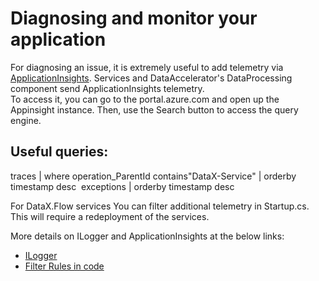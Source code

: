 # Diagnosing and monitor your application
For diagnosing an issue, it is extremely useful to add telemetry via [ApplicationInsights](https://docs.microsoft.com/en-us/azure/azure-monitor/app/app-insights-overview#what-does-application-insights-monitor).
Services and DataAccelerator's DataProcessing component send ApplicationInsights telemetry.  
To access it, you can go to the portal.azure.com and open up the Appinsight instance.  Then, use the Search button to access the query engine.  

## Useful queries:
traces
| where operation_ParentId contains"DataX-Service"
| orderby timestamp desc
​
exceptions
| orderby timestamp desc

For DataX.Flow services You can filter additional telemetry in Startup.cs. This will require a redeployment of the services.

More details on ILogger and ApplicationInsights at the below links:
  - [ILogger](https://docs.microsoft.com/en-us/azure/azure-monitor/app/ilogger)
  - [Filter Rules in code](https://docs.microsoft.com/en-us/aspnet/core/fundamentals/logging/?view=aspnetcore-2.2#filter-rules-in-code)